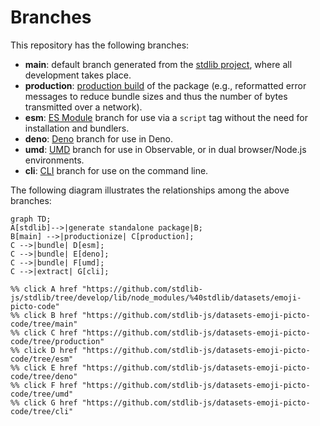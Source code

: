 <!--

@license Apache-2.0

Copyright (c) 2023 The Stdlib Authors.

Licensed under the Apache License, Version 2.0 (the "License");
you may not use this file except in compliance with the License.
You may obtain a copy of the License at

    http://www.apache.org/licenses/LICENSE-2.0

Unless required by applicable law or agreed to in writing, software
distributed under the License is distributed on an "AS IS" BASIS,
WITHOUT WARRANTIES OR CONDITIONS OF ANY KIND, either express or implied.
See the License for the specific language governing permissions and
limitations under the License.

-->

# Branches

This repository has the following branches:

-   **main**: default branch generated from the [stdlib project][stdlib-url], where all development takes place.
-   **production**: [production build][production-url] of the package (e.g., reformatted error messages to reduce bundle sizes and thus the number of bytes transmitted over a network).
-   **esm**: [ES Module][esm-url] branch for use via a `script` tag without the need for installation and bundlers.
-   **deno**: [Deno][deno-url] branch for use in Deno.
-   **umd**: [UMD][umd-url] branch for use in Observable, or in dual browser/Node.js environments.
-   **cli**: [CLI][cli-url] branch for use on the command line.

The following diagram illustrates the relationships among the above branches:

```mermaid
graph TD;
A[stdlib]-->|generate standalone package|B;
B[main] -->|productionize| C[production];
C -->|bundle| D[esm];
C -->|bundle| E[deno];
C -->|bundle| F[umd];
C -->|extract| G[cli];

%% click A href "https://github.com/stdlib-js/stdlib/tree/develop/lib/node_modules/%40stdlib/datasets/emoji-picto-code"
%% click B href "https://github.com/stdlib-js/datasets-emoji-picto-code/tree/main"
%% click C href "https://github.com/stdlib-js/datasets-emoji-picto-code/tree/production"
%% click D href "https://github.com/stdlib-js/datasets-emoji-picto-code/tree/esm"
%% click E href "https://github.com/stdlib-js/datasets-emoji-picto-code/tree/deno"
%% click F href "https://github.com/stdlib-js/datasets-emoji-picto-code/tree/umd"
%% click G href "https://github.com/stdlib-js/datasets-emoji-picto-code/tree/cli"
```

[stdlib-url]: https://github.com/stdlib-js/stdlib/tree/develop/lib/node_modules/%40stdlib/datasets/emoji-picto-code
[production-url]: https://github.com/stdlib-js/datasets-emoji-picto-code/tree/production
[deno-url]: https://github.com/stdlib-js/datasets-emoji-picto-code/tree/deno
[umd-url]: https://github.com/stdlib-js/datasets-emoji-picto-code/tree/umd
[esm-url]: https://github.com/stdlib-js/datasets-emoji-picto-code/tree/esm
[cli-url]: https://github.com/stdlib-js/datasets-emoji-picto-code/tree/cli